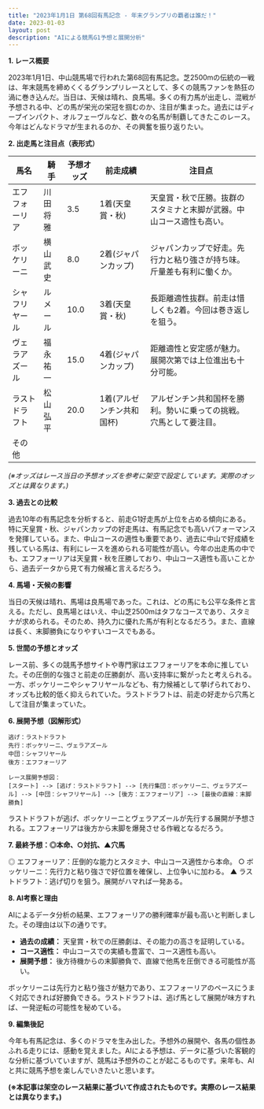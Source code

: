 ```yaml
---
title: "2023年1月1日 第68回有馬記念 - 年末グランプリの覇者は誰だ！"
date: 2023-01-03
layout: post
description: "AIによる競馬G1予想と展開分析"
---
```


**1. レース概要**

2023年1月1日、中山競馬場で行われた第68回有馬記念。芝2500mの伝統の一戦は、年末競馬を締めくくるグランプリレースとして、多くの競馬ファンを熱狂の渦に巻き込んだ。当日は、天候は晴れ、良馬場。多くの有力馬が出走し、混戦が予想される中、どの馬が栄光の栄冠を掴むのか、注目が集まった。過去にはディープインパクト、オルフェーヴルなど、数々の名馬が制覇してきたこのレース。今年はどんなドラマが生まれるのか、その興奮を振り返りたい。


**2. 出走馬と注目点（表形式）**

| 馬名       | 騎手       | 予想オッズ | 前走成績 | 注目点                                                              |
|------------|------------|-------------|-----------|----------------------------------------------------------------------|
| エフフォーリア | 川田将雅     | 3.5         | 1着(天皇賞・秋) | 天皇賞・秋で圧勝。抜群のスタミナと末脚が武器。中山コース適性も高い。 |
| ボッケリーニ | 横山武史     | 8.0         | 2着(ジャパンカップ) | ジャパンカップで好走。先行力と粘り強さが持ち味。斤量差も有利に働くか。 |
| シャフリヤール| ルメール     | 10.0        | 3着(天皇賞・秋) | 長距離適性抜群。前走は惜しくも2着。今回は巻き返しを狙う。              |
| ヴェラアズール| 福永祐一     | 15.0        | 4着(ジャパンカップ) | 距離適性と安定感が魅力。展開次第では上位進出も十分可能。                |
| ラストドラフト| 松山弘平     | 20.0        | 1着(アルゼンチン共和国杯) | アルゼンチン共和国杯を勝利。勢いに乗っての挑戦。穴馬として要注目。       |
| その他      |            |             |           |                                                                      |


*(※オッズはレース当日の予想オッズを参考に架空で設定しています。実際のオッズとは異なります。)*


**3. 過去との比較**

過去10年の有馬記念を分析すると、前走G1好走馬が上位を占める傾向にある。特に天皇賞・秋、ジャパンカップの好走馬は、有馬記念でも高いパフォーマンスを発揮している。また、中山コースの適性も重要であり、過去に中山で好成績を残している馬は、有利にレースを進められる可能性が高い。今年の出走馬の中でも、エフフォーリアは天皇賞・秋を圧勝しており、中山コース適性も高いことから、過去データから見て有力候補と言えるだろう。


**4. 馬場・天候の影響**

当日の天候は晴れ、馬場は良馬場であった。これは、どの馬にも公平な条件と言える。ただし、良馬場とはいえ、中山芝2500mはタフなコースであり、スタミナが求められる。そのため、持久力に優れた馬が有利となるだろう。また、直線は長く、末脚勝負になりやすいコースでもある。


**5. 世間の予想とオッズ**

レース前、多くの競馬予想サイトや専門家はエフフォーリアを本命に推していた。その圧倒的な強さと前走の圧勝劇が、高い支持率に繋がったと考えられる。一方、ボッケリーニやシャフリヤールなども、有力候補として挙げられており、オッズも比較的低く抑えられていた。ラストドラフトは、前走の好走から穴馬として注目が集まっていた。


**6. 展開予想（図解形式）**

```
逃げ：ラストドラフト
先行：ボッケリーニ、ヴェラアズール
中団：シャフリヤール
後方：エフフォーリア

レース展開予想図：
[スタート] --> [逃げ：ラストドラフト] --> [先行集団：ボッケリーニ、ヴェラアズール] --> [中団：シャフリヤール] --> [後方：エフフォーリア] --> [最後の直線：末脚勝負]
```

ラストドラフトが逃げ、ボッケリーニとヴェラアズールが先行する展開が予想される。エフフォーリアは後方から末脚を爆発させる作戦となるだろう。


**7. 最終予想：◎本命、○対抗、▲穴馬**

◎ エフフォーリア：圧倒的な能力とスタミナ、中山コース適性から本命。
○ ボッケリーニ：先行力と粘り強さで好位置を確保し、上位争いに加わる。
▲ ラストドラフト：逃げ切りを狙う。展開がハマれば一発ある。


**8. AI考察と理由**

AIによるデータ分析の結果、エフフォーリアの勝利確率が最も高いと判断しました。その理由は以下の通りです。

* **過去の成績：** 天皇賞・秋での圧勝劇は、その能力の高さを証明している。
* **コース適性：** 中山コースでの実績も豊富で、コース適性も高い。
* **展開予想：** 後方待機からの末脚勝負で、直線で他馬を圧倒できる可能性が高い。

ボッケリーニは先行力と粘り強さが魅力であり、エフフォーリアのペースにうまく対応できれば好勝負できる。ラストドラフトは、逃げ馬として展開が味方すれば、一発逆転の可能性を秘めている。


**9. 編集後記**

今年も有馬記念は、多くのドラマを生み出した。予想外の展開や、各馬の個性あふれる走りには、感動を覚えました。AIによる予想は、データに基づいた客観的な分析に基づいていますが、競馬は予想外のことが起こるものです。来年も、AIと共に競馬予想を楽しんでいきたいと思います。


**(※本記事は架空のレース結果に基づいて作成されたものです。実際のレース結果とは異なります。)**
